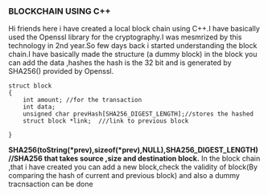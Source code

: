 ### BLOCKCHAIN USING C++
Hi friends here i have created a local block chain using C++.I have basically used the Openssl library for the cryptography.I 
was mesmrized by this technology in 2nd year.So few days back i started understanding the block chain.I have basically made the 
structure (a dummy block) in the block you can add the data ,hashes the hash is the 32 bit and is generated by SHA256() 
provided by Openssl.

```
struct block
{
	int amount; //for the transaction
	int data;
	unsigned char prevHash[SHA256_DIGEST_LENGTH];//stores the hashed 
	struct block *link;  ///link to previous block 
  
}

```
__SHA256(toString(*prev),sizeof(*prev),NULL),SHA256_DIGEST_LENGTH) //SHA256 that takes source ,size and destination block.__
In the block chain ,that i have created you can add a new block,check the validity of block(By comparing the hash of current and previous block) 
and also a dummy tracnsaction can be done
